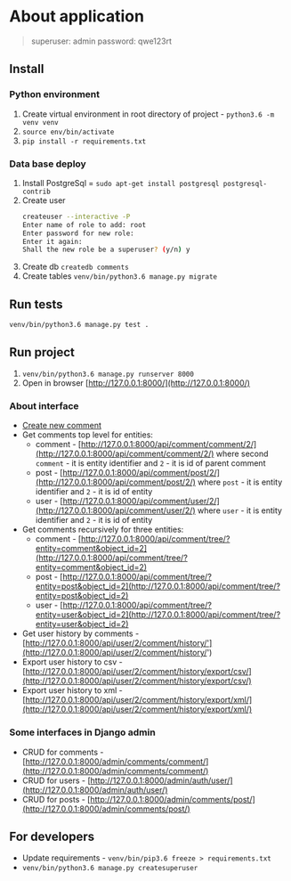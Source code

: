 # About application

> superuser: admin
> password: qwe123rt

## Install

### Python environment
1. Create virtual environment in root directory of project - `python3.6 -m venv venv`
2. `source env/bin/activate`
3. `pip install -r requirements.txt`

### Data base deploy
1. Install PostgreSql = `sudo apt-get install postgresql postgresql-contrib`
2. Create user 
    ```bash
    createuser --interactive -P
    Enter name of role to add: root
    Enter password for new role: 
    Enter it again: 
    Shall the new role be a superuser? (y/n) y
    ```
3. Create db `createdb comments`
4. Create tables `venv/bin/python3.6 manage.py migrate`

## Run tests
`venv/bin/python3.6 manage.py test .`

## Run project
1. `venv/bin/python3.6 manage.py runserver 8000`
2. Open in browser [http://127.0.0.1:8000/](http://127.0.0.1:8000/)
### About interface
+ [Create new comment](http://127.0.0.1:8000/api/comment/)
+ Get comments top level for entities:
    + comment - [http://127.0.0.1:8000/api/comment/comment/2/](http://127.0.0.1:8000/api/comment/comment/2/) where 
    second `comment` - it is entity identifier and `2` - it is id of parent comment 
    + post - [http://127.0.0.1:8000/api/comment/post/2/](http://127.0.0.1:8000/api/comment/post/2/) where 
    `post` - it is entity identifier and `2` - it is id of entity
    + user - [http://127.0.0.1:8000/api/comment/user/2/](http://127.0.0.1:8000/api/comment/user/2/) where 
    `user` - it is entity identifier and `2` - it is id of entity 
+ Get comments recursively for three entities:
    + comment - [http://127.0.0.1:8000/api/comment/tree/?entity=comment&object_id=2](http://127.0.0.1:8000/api/comment/tree/?entity=comment&object_id=2)
    + post - [http://127.0.0.1:8000/api/comment/tree/?entity=post&object_id=2](http://127.0.0.1:8000/api/comment/tree/?entity=post&object_id=2)
    + user - [http://127.0.0.1:8000/api/comment/tree/?entity=user&object_id=2](http://127.0.0.1:8000/api/comment/tree/?entity=user&object_id=2)
+ Get user history by comments - [http://127.0.0.1:8000/api/user/2/comment/history/'](http://127.0.0.1:8000/api/user/2/comment/history/')
+ Export user history to csv - [http://127.0.0.1:8000/api/user/2/comment/history/export/csv/](http://127.0.0.1:8000/api/user/2/comment/history/export/csv/)
+ Export user history to xml - [http://127.0.0.1:8000/api/user/2/comment/history/export/xml/](http://127.0.0.1:8000/api/user/2/comment/history/export/xml/)

### Some interfaces in Django admin
+ CRUD for comments - [http://127.0.0.1:8000/admin/comments/comment/](http://127.0.0.1:8000/admin/comments/comment/)
+ CRUD for users - [http://127.0.0.1:8000/admin/auth/user/](http://127.0.0.1:8000/admin/auth/user/)
+ CRUD for posts - [http://127.0.0.1:8000/admin/comments/post/](http://127.0.0.1:8000/admin/comments/post/)

## For developers
+ Update requirements - `venv/bin/pip3.6 freeze > requirements.txt`
+ `venv/bin/python3.6 manage.py createsuperuser`
